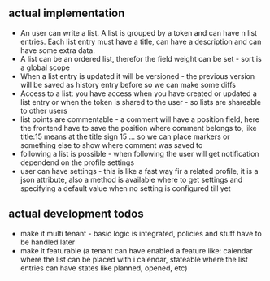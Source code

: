 ## actual implementation

- An user can write a list. A list is grouped by a token and can have n list entries. Each list entry must have a title, can have
a description and can have some extra data.
- A list can be an ordered list, therefor the field weight can be set - sort is a global scope
- When a list entry is updated it will be versioned - the previous version will be saved as history entry before so we can make some diffs
- Access to a list: you have access when you have created or updated a list entry or when the token is shared to the user - so lists are shareable to other users
- list points are commentable - a comment will have a position field, here the frontend have to save the position where comment belongs to, like title:15 means at the title sign 15 ... so we can place markers or something else to show where comment was saved to
- following a list is possible - when following the user will get notification dependend on the profile settings
- user can have settings - this is like a fast way fir a related profile, it is a json attribute, also a method is available where to get settings and specifying a default value when no setting is configured till yet 

## actual development todos

- make it multi tenant - basic logic is integrated, policies and stuff have to be handled later
- make it featurable (a tenant can have enabled a feature like: calendar where the list can be placed with i calendar, stateable where the list entries can have states like planned, opened, etc)